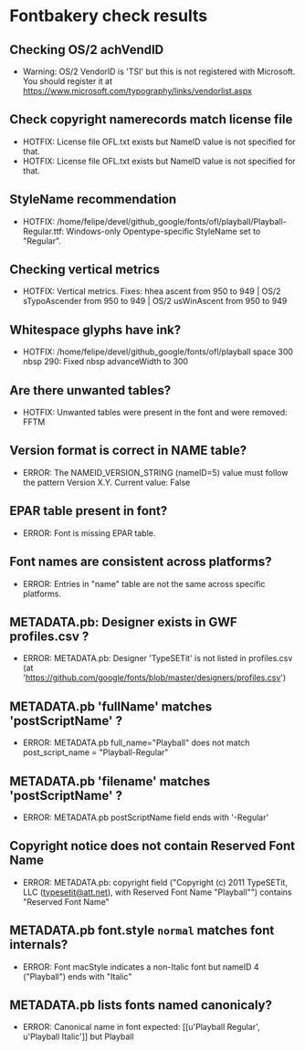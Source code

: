 # Fontbakery check results
## Checking OS/2 achVendID
* Warning: OS/2 VendorID is 'TSI ' but this is not registered with Microsoft. You should register it at https://www.microsoft.com/typography/links/vendorlist.aspx

## Check copyright namerecords match license file
* HOTFIX: License file OFL.txt exists but NameID value is not specified for that.
* HOTFIX: License file OFL.txt exists but NameID value is not specified for that.

## StyleName recommendation
* HOTFIX: /home/felipe/devel/github_google/fonts/ofl/playball/Playball-Regular.ttf: Windows-only Opentype-specific StyleName set to "Regular".

## Checking vertical metrics
* HOTFIX: Vertical metrics. Fixes: hhea ascent from 950 to 949 | OS/2 sTypoAscender from 950 to 949 | OS/2 usWinAscent from 950 to 949

## Whitespace glyphs have ink?
* HOTFIX: /home/felipe/devel/github_google/fonts/ofl/playball space 300 nbsp 290: Fixed nbsp advanceWidth to 300

## Are there unwanted tables?
* HOTFIX: Unwanted tables were present in the font and were removed: FFTM

## Version format is correct in NAME table?
* ERROR: The NAMEID_VERSION_STRING (nameID=5) value must follow the pattern Version X.Y. Current value: False

## EPAR table present in font?
* ERROR: Font is missing EPAR table.

## Font names are consistent across platforms?
* ERROR: Entries in "name" table are not the same across specific platforms.

## METADATA.pb: Designer exists in GWF profiles.csv ?
* ERROR: METADATA.pb: Designer 'TypeSETit' is not listed in profiles.csv (at 'https://github.com/google/fonts/blob/master/designers/profiles.csv')

## METADATA.pb 'fullName' matches 'postScriptName' ?
* ERROR: METADATA.pb full_name="Playball" does not match post_script_name = "Playball-Regular"

## METADATA.pb 'filename' matches 'postScriptName' ?
* ERROR: METADATA.pb postScriptName field ends with '-Regular'

## Copyright notice does not contain Reserved Font Name
* ERROR: METADATA.pb: copyright field ("Copyright (c) 2011 TypeSETit, LLC (typesetit@att.net), with Reserved Font Name "Playball"") contains "Reserved Font Name"

## METADATA.pb font.style `normal` matches font internals?
* ERROR: Font macStyle indicates a non-Italic font but nameID 4 ("Playball") ends with "Italic"

## METADATA.pb lists fonts named canonicaly?
* ERROR: Canonical name in font expected: [[u'Playball Regular', u'Playball Italic']] but Playball

